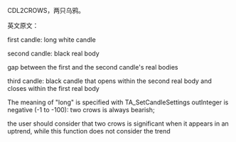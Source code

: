 CDL2CROWS，两只乌鸦。

英文原文：

first candle: long white candle

second candle: black real body

gap between the first and the second candle's real bodies

third candle: black candle that opens within the second real body and closes within the first real body

The meaning of "long" is specified with TA_SetCandleSettings
outInteger is negative (-1 to -100): two crows is always bearish;

the user should consider that two crows is significant when it appears in an uptrend, while this function does not consider the trend


